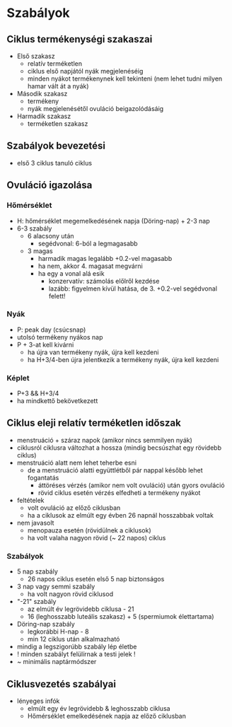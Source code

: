 # Szabályok

## Ciklus termékenységi szakaszai

- Első szakasz
	- relatív terméketlen
	- ciklus első napjától nyák megjelenéséig
	- minden nyákot termékenynek kell tekinteni (nem lehet tudni milyen hamar vált át a nyák)
- Második szakasz
	- termékeny
	- nyák megjelenésétől ovuláció beigazolódásáig
- Harmadik szakasz
	- terméketlen szakasz

## Szabályok bevezetési

- első 3 ciklus tanuló ciklus

## Ovuláció igazolása

### Hőmérséklet

- H: hőmérséklet megemelkedésének napja (Döring-nap) + 2-3 nap
- 6-3 szabály
	- 6 alacsony után
		- segédvonal: 6-ból a legmagasabb
	- 3 magas
		- harmadik magas legalább +0.2-vel magasabb
		- ha nem, akkor 4. magasat megvárni
		- ha egy a vonal alá esik
			- konzervatív: számolás előlről kezdése
			- lazább: figyelmen kívül hatása, de 3. +0.2-vel segédvonal felett!

### Nyák

- P: peak day (csúcsnap)
- utolsó termékeny nyákos nap
- P + 3-at kell kivárni
	- ha újra van termékeny nyák, újra kell kezdeni
	- ha H+3/4-ben újra jelentkezik a termékeny nyák, újra kell kezdeni

### Képlet

- P+3 && H+3/4
- ha mindkettő bekövetkezett

## Ciklus eleji relatív terméketlen időszak

- menstruáció + száraz napok (amikor nincs semmilyen nyák)
- ciklusról ciklusra változhat a hossza (mindig becsúszhat egy rövidebb ciklus)
- menstruáció alatt nem lehet teherbe esni
	- de a menstruáció alatti együttlétből pár nappal később lehet fogantatás
		- áttöréses vérzés (amikor nem volt ovuláció) után gyors ovuláció
		- rövid ciklus esetén vérzés elfedheti a termékeny nyákot
- feltételek
	- volt ovuláció az előző ciklusban
	- ha a ciklusok az elmúlt egy évben 26 napnál hosszabbak voltak
- nem javasolt
	- menopauza esetén (rövidülnek a ciklusok)
	- ha volt valaha nagyon rövid (~ 22 napos) ciklus

### Szabályok

- 5 nap szabály
	- 26 napos ciklus esetén első 5 nap biztonságos
- 3 nap vagy semmi szabály
	- ha volt nagyon rövid ciklusod
- "-21" szabály
	- az elmúlt év legrövidebb ciklusa - 21
	- 16 (leghosszabb luteális szakasz) + 5 (spermiumok élettartama)
- Döring-nap szabály
	- legkorábbi H-nap - 8 
	- min 12 ciklus után alkalmazható
- mindig a legszigorúbb szabály lép életbe
- ! minden szabályt felülírnak a testi jelek !
- ~ minimális naptármódszer

## Ciklusvezetés szabályai

- lényeges infók
	- elmúlt egy év legrövidebb & leghosszabb ciklusa
	- Hőmérséklet emelkedésének napja az előző ciklusban